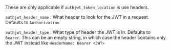 These are only applicable if `authjwt_token_location` is use headers.

`authjwt_header_name`
:   What header to look for the JWT in a request. Defaults to `Authorization`

`authjwt_header_type`
:   What type of header the JWT is in. Defaults to `Bearer`. This can be an empty string,
    in which case the header contains only the JWT instead like `HeaderName: Bearer <JWT>`
